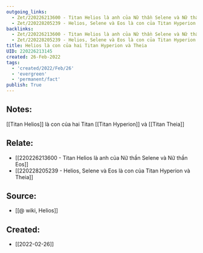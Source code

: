 ```yaml
---
outgoing_links:
  - Zet/220226213600 - Titan Helios là anh của Nữ thần Selene và Nữ thần Eos
  - Zet/220228205239 - Helios, Selene và Eos là con của Titan Hyperion và Theia
backlinks:
  - Zet/220226213600 - Titan Helios là anh của Nữ thần Selene và Nữ thần Eos
  - Zet/220228205239 - Helios, Selene và Eos là con của Titan Hyperion và Theia
title: Helios là con của hai Titan Hyperion và Theia
UID: 220226213145
created: 26-Feb-2022
tags:
  - 'created/2022/Feb/26'
  - 'evergreen'
  - 'permanent/fact'
publish: True
---
```

## Notes:
[[Titan Helios]] là con của hai Titan [[Titan Hyperion]] và [[Titan Theia]]
## Relate:
- [[220226213600 - Titan Helios là anh của Nữ thần Selene và Nữ thần Eos]]
- [[220228205239 - Helios, Selene và Eos là con của Titan Hyperion và Theia]]
## Source:
- [[@ wiki, Helios]]




## Created:
- [[2022-02-26]]
